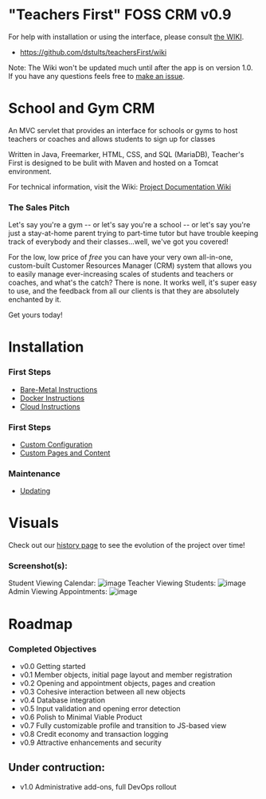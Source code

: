 # "Teachers First" FOSS CRM v0.9

For help with installation or using the interface, please consult [the WIKI](https://github.com/dstults/teachersFirst/wiki).
- https://github.com/dstults/teachersFirst/wiki

Note: The Wiki won't be updated much until after the app is on version 1.0. If you have any questions feels free to [make an issue](https://github.com/dstults/teachersFirst/issues).

# School and Gym CRM
An MVC servlet that provides an interface for schools or gyms to host teachers or coaches and allows students to sign up for classes

Written in Java, Freemarker, HTML, CSS, and SQL (MariaDB), Teacher's First is designed to be bulit with Maven and hosted on a Tomcat environment.

For technical information, visit the Wiki:
[Project Documentation Wiki](../../wiki)

### The Sales Pitch
Let's say you're a gym -- or let's say you're a school -- or let's say you're just a stay-at-home parent trying to part-time tutor but have trouble keeping track of everybody and their classes...well, we've got you covered!

For the low, low price of _free_ you can have your very own all-in-one, custom-built Customer Resources Manager (CRM) system that allows you to easily manage ever-increasing scales of students and teachers or coaches, and what's the catch? There is none. It works well, it's super easy to use, and the feedback from all our clients is that they are absolutely enchanted by it.

Get yours today!

# Installation

### First Steps
- [Bare-Metal Instructions](../../wiki/Installation,-Bare-Metal)
- [Docker Instructions](../../wiki/Installation,-Docker)
- [Cloud Instructions](../../wiki/Installation,-Cloud)

### First Steps
- [Custom Configuration](../../wiki/Custom-Configuration)
- [Custom Pages and Content](../../wiki/Custom-Content)

### Maintenance
- [Updating](../../wiki/Updating)


# Visuals

Check out our [history page](../../wiki/History) to see the evolution of the project over time!

### Screenshot(s):
Student Viewing Calendar:
![image](https://user-images.githubusercontent.com/20900852/129517889-d89ba92c-479b-4094-bd88-ad89c32aa95d.png)
Teacher Viewing Students:
![image](https://user-images.githubusercontent.com/20900852/129518087-57769414-a2a3-4cb6-b384-0fc531a3a157.png)
Admin Viewing Appointments:
![image](https://user-images.githubusercontent.com/20900852/129517721-4a7b9ed6-a036-45dd-a598-5690afda53f9.png)

# Roadmap

### Completed Objectives
 - v0.0 Getting started
 - v0.1 Member objects, initial page layout and member registration
 - v0.2 Opening and appointment objects, pages and creation
 - v0.3 Cohesive interaction between all new objects
 - v0.4 Database integration
 - v0.5 Input validation and opening error detection
 - v0.6 Polish to Minimal Viable Product
 - v0.7 Fully customizable profile and transition to JS-based view
 - v0.8 Credit economy and transaction logging
 - v0.9 Attractive enhancements and security

## Under contruction:
 - v1.0 Administrative add-ons, full DevOps rollout
